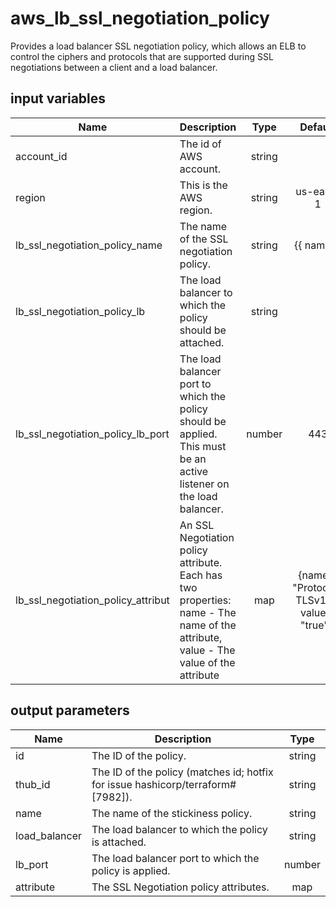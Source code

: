 # aws_lb_ssl_negotiation_policy

Provides a load balancer SSL negotiation policy, which allows an ELB to control the ciphers and protocols that are supported during SSL negotiations between a client and a load balancer.

## input variables

| Name | Description | Type | Default | Required |
|------|-------------|:----:|:-----:|:-----:|
|account_id|The id of AWS account.|string||Yes|
|region|This is the AWS region.|string|us-east-1|Yes|
|lb_ssl_negotiation_policy_name|The name of the SSL negotiation policy.|string|{{ name }}|No|
|lb_ssl_negotiation_policy_lb|The load balancer to which the policy should be attached.|string||Yes|
|lb_ssl_negotiation_policy_lb_port|The load balancer port to which the policy should be applied. This must be an active listener on the load balancer.|number|443|No|
|lb_ssl_negotiation_policy_attribut|An SSL Negotiation policy attribute. Each has two properties: name - The name of the attribute, value - The value of the attribute|map|{name  = "Protocol-TLSv1.2" value = "true" }|No|

## output parameters

| Name | Description | Type |
|------|-------------|:----:|
|id|The ID of the policy.|string|
|thub_id|The ID of the policy (matches id; hotfix for issue hashicorp/terraform#[7982]).|string|
|name|The name of the stickiness policy.|string|
|load_balancer|The load balancer to which the policy is attached.|string|
|lb_port|The load balancer port to which the policy is applied.|number|
|attribute|The SSL Negotiation policy attributes.|map|
